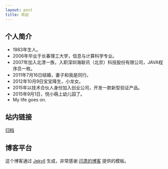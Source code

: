 ```yaml
---
layout: post
title: 欢迎
---
```


## 个人简介

- 1983年生人。
- 2006年毕业于长春理工大学，信息与计算科学专业。
- 2007年加入北漂一族，入职深圳海联讯（北京）科技股份有限公司，JAVA程序员一枚。
- 2011年7月16日结婚，妻子和我是同行。
- 2012年10月9日宝宝降生，小龙女。
- 2015年以技术合伙人身份加入创业公司，开发一款新型验证产品。
- 2015年9月1日，悦小萌上幼儿园了。
- My life goes on.

## 站内链接

<a href="/pages/archive.html">归档</a>

## 博客平台

这个博客通过 <a href="http://jekyllrb.com/" target="_blank">Jekyll</a> 生成，非常感谢 <a href="http://yansu.org" target="_blank">闫肃的博客</a> 提供的模板。